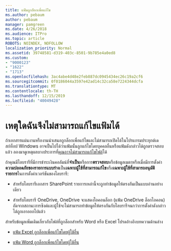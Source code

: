 ```yaml
---
title: แฟ้มถูกล็อกเพื่อแก้ไข
ms.author: pebaum
author: pebaum
manager: pamgreen
ms.date: 4/26/2018
ms.audience: ITPro
ms.topic: article
ROBOTS: NOINDEX, NOFOLLOW
localization_priority: Normal
ms.assetid: 39748581-d319-403c-8501-9b785e4a0ed8
ms.custom:
- "9000123"
- "1622"
- "1713"
ms.openlocfilehash: 3ac4abe4d48e2feb887dc0945434ec26c19a2cf6
ms.sourcegitcommit: 0f0186044a3597e42ad14c32ca58e7224344dcfa
ms.translationtype: MT
ms.contentlocale: th-TH
ms.lasthandoff: 12/15/2019
ms.locfileid: "40049428"
---
```

# <a name="why-cant-i-edit-files"></a>เหตุใดฉันจึงไม่สามารถแก้ไขแฟ้มได้

ถ้าเอกสารแผ่นงานหรืองานนำเสนอถูกล็อกเพื่อแก้ไขและไม่สามารถเปิดได้ในโปรแกรมประยุกต์เดสก์ท็อป Windows อาจเป็นไปได้ว่าแฟ้มนั้นถูกแก้ไขโดยบุคคลอื่นหรือแฟ้มดังกล่าวได้ถูกตรวจสอบแล้ว ลองมาดูเหตุผลบางประการที่[คุณอาจไม่สามารถแก้ไขไฟล์](https://support.office.com/article/why-can-t-i-edit-this-file-97315f48-aa5e-49d3-a4ae-a14b73daf87b)ได้

ถ้าคุณมีไลบรารีที่มีการชำระเงินคอลัมน์ที่**จำเป็น**หรือการ**ตรวจสอบ**หรือข้อมูลเมตาหรือเมื่อมีการตั้งค่า**ความปลอดภัยของรายการแบบร่าง**เป็น**เฉพาะผู้ใช้ที่สามารถแก้ไข**หรือ**เฉพาะผู้ใช้ที่สามารถอนุมัติรายการ**ในการตั้งค่าเวอร์ชันของไลบรารี:

- สำหรับไลบรารีเอกสาร SharePoint รายการเหล่านี้จะถูกทำข้อมูลให้ตรงกันเป็นแบบอ่านอย่างเดียว

- สำหรับไลบรารี OneDrive, OneDrive จะแสดงไอคอนล็อก (แฟ้ม OneDrive ล็อกไอคอน) ถัดจากสถานะการซิงค์และผู้ใช้จะไม่สามารถทำข้อมูลให้ตรงกันกับไลบรารีจนกว่าการตั้งค่าดังกล่าวได้ถูกเอาออกไปแล้ว 

สำหรับข้อมูลเพิ่มเติมเกี่ยวกับไฟล์ที่ถูกล็อกสำหรับ Word หรือ Excel โปรดอ้างอิงบทความด้านล่าง

- [แฟ้ม Excel ถูกล็อกเพื่อแก้ไขโดยผู้ใช้อื่น](https://support.office.com/article/Excel-file-is-locked-for-editing-by-another-user-6fa93887-2c2c-45f0-abcc-31b04aed68b3)

- [แฟ้ม Word ถูกล็อกเพื่อแก้ไขโดยผู้ใช้อื่น](https://support.microsoft.com/help/313472/the-document-is-locked-for-editing-by-another-user-error-message-when)

